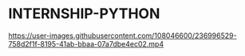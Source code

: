 # INTERNSHIP-PYTHON
https://user-images.githubusercontent.com/108046600/236996529-758d2f1f-8195-41ab-bbaa-07a7dbe4ec02.mp4
